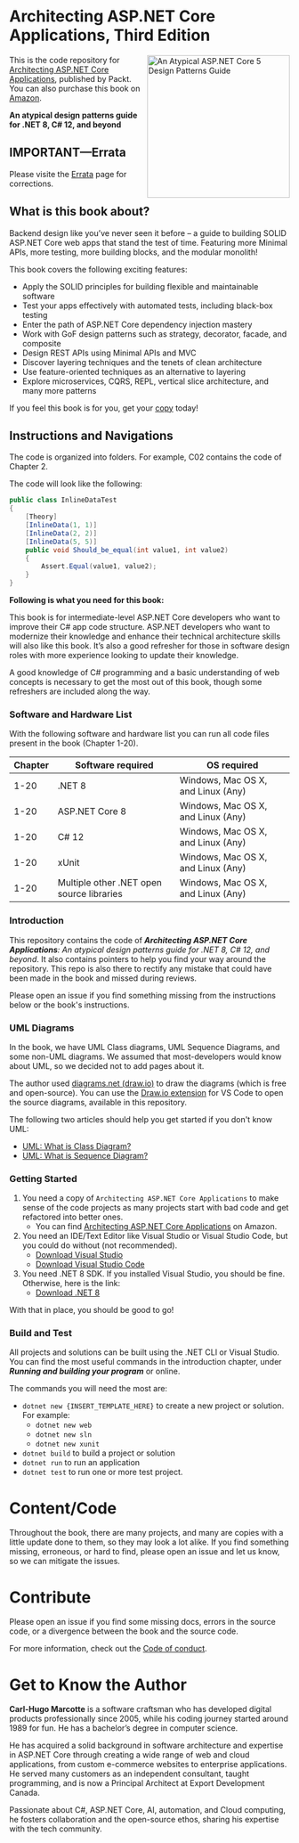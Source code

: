 # Architecting ASP.NET Core Applications, Third Edition

<a href="https://www.packtpub.com/product/architecting-aspnet-core-applications-third-edition/9781805123385"><img src="cover.png?raw=true" alt="An Atypical ASP.NET Core 5 Design Patterns Guide" height="256px" align="right"></a>

This is the code repository for [Architecting ASP.NET Core Applications](https://www.packtpub.com/product/architecting-aspnet-core-applications-third-edition/9781805123385), published by Packt. You can also purchase this book on [Amazon](https://adpg.link/buy8).

**An atypical design patterns guide for .NET 8, C# 12, and beyond**

## IMPORTANT—Errata

Please visite the [Errata](errata.md) page for corrections.

## What is this book about?

Backend design like you’ve never seen it before – a guide to building SOLID ASP.NET Core web apps that stand the test of time. Featuring more Minimal APIs, more testing, more building blocks, and the modular monolith!

This book covers the following exciting features:

-   Apply the SOLID principles for building flexible and maintainable software
-   Test your apps effectively with automated tests, including black-box testing
-   Enter the path of ASP.NET Core dependency injection mastery
-   Work with GoF design patterns such as strategy, decorator, facade, and composite
-   Design REST APIs using Minimal APIs and MVC
-   Discover layering techniques and the tenets of clean architecture
-   Use feature-oriented techniques as an alternative to layering
-   Explore microservices, CQRS, REPL, vertical slice architecture, and many more patterns

If you feel this book is for you, get your [copy](https://adpg.link/buy8) today!

## Instructions and Navigations

The code is organized into folders. For example, C02 contains the code of Chapter 2.

The code will look like the following:

```csharp
public class InlineDataTest
{
    [Theory]
    [InlineData(1, 1)]
    [InlineData(2, 2)]
    [InlineData(5, 5)]
    public void Should_be_equal(int value1, int value2)
    {
        Assert.Equal(value1, value2);
    }
}
```

**Following is what you need for this book:**

This book is for intermediate-level ASP.NET Core developers who want to improve their C# app code structure. ASP.NET developers who want to modernize their knowledge and enhance their technical architecture skills will also like this book. It’s also a good refresher for those in software design roles with more experience looking to update their knowledge.

A good knowledge of C# programming and a basic understanding of web concepts is necessary to get the most out of this book, though some refreshers are included along the way.

### Software and Hardware List

With the following software and hardware list you can run all code files present in the book (Chapter 1-20).

| Chapter | Software required                         | OS required                        |
| ------- | ----------------------------------------- | ---------------------------------- |
| 1-20    | .NET 8                                    | Windows, Mac OS X, and Linux (Any) |
| 1-20    | ASP.NET Core 8                            | Windows, Mac OS X, and Linux (Any) |
| 1-20    | C# 12                                     | Windows, Mac OS X, and Linux (Any) |
| 1-20    | xUnit                                     | Windows, Mac OS X, and Linux (Any) |
| 1-20    | Multiple other .NET open source libraries | Windows, Mac OS X, and Linux (Any) |

### Introduction

This repository contains the code of _**Architecting ASP.NET Core Applications**: An atypical design patterns guide for .NET 8, C# 12, and beyond_.
It also contains pointers to help you find your way around the repository.
This repo is also there to rectify any mistake that could have been made in the book and missed during reviews.

Please open an issue if you find something missing from the instructions below or the book's instructions.

### UML Diagrams

In the book, we have UML Class diagrams, UML Sequence Diagrams, and some non-UML diagrams.
We assumed that most-developers would know about UML, so we decided not to add pages about it.

The author used [diagrams.net (draw.io)](https://draw.io) to draw the diagrams (which is free and open-source). You can use the [Draw.io extension](https://marketplace.visualstudio.com/items?itemName=hediet.vscode-drawio) for VS Code to open the source diagrams, available in this repository.

The following two articles should help you get started if you don't know UML:

-   [UML: What is Class Diagram?](https://adpg.link/UML1)
-   [UML: What is Sequence Diagram?](https://adpg.link/UML2)

### Getting Started

1. You need a copy of `Architecting ASP.NET Core Applications` to make sense of the code projects as many projects start with bad code and get refactored into better ones.
    - You can find [Architecting ASP.NET Core Applications](https://adpg.link/buy8) on Amazon.
1. You need an IDE/Text Editor like Visual Studio or Visual Studio Code, but you could do without (not recommended).
    - [Download Visual Studio](https://adpg.link/VS)
    - [Download Visual Studio Code](https://adpg.link/VSCode)
1. You need .NET 8 SDK. If you installed Visual Studio, you should be fine. Otherwise, here is the link:
    - [Download .NET 8](https://dotnet.microsoft.com/en-us/download/dotnet/8.0)

With that in place, you should be good to go!

### Build and Test

All projects and solutions can be built using the .NET CLI or Visual Studio.
You can find the most useful commands in the introduction chapter, under _**Running and building your program**_ or online.

The commands you will need the most are:

-   `dotnet new {INSERT_TEMPLATE_HERE}` to create a new project or solution. For example:
    -   `dotnet new web`
    -   `dotnet new sln`
    -   `dotnet new xunit`
-   `dotnet build` to build a project or solution
-   `dotnet run` to run an application
-   `dotnet test` to run one or more test project.

# Content/Code

Throughout the book, there are many projects, and many are copies with a little update done to them, so they may look a lot alike.
If you find something missing, erroneous, or hard to find, please open an issue and let us know, so we can mitigate the issues.

# Contribute

Please open an issue if you find some missing docs, errors in the source code, or a divergence between the book and the source code.

For more information, check out the [Code of conduct](CODE_OF_CONDUCT.md).

# Get to Know the Author

**Carl-Hugo Marcotte** is a software craftsman who has developed digital products professionally since 2005, while his coding journey started around 1989 for fun. He has a bachelor’s degree in computer science.

He has acquired a solid background in software architecture and expertise in ASP.NET Core through creating a wide range of web and cloud applications, from custom e-commerce websites to enterprise applications. He served many customers as an independent consultant, taught programming, and is now a Principal Architect at Export Development Canada.

Passionate about C#, ASP.NET Core, AI, automation, and Cloud computing, he fosters collaboration and the open-source ethos, sharing his expertise with the tech community.

